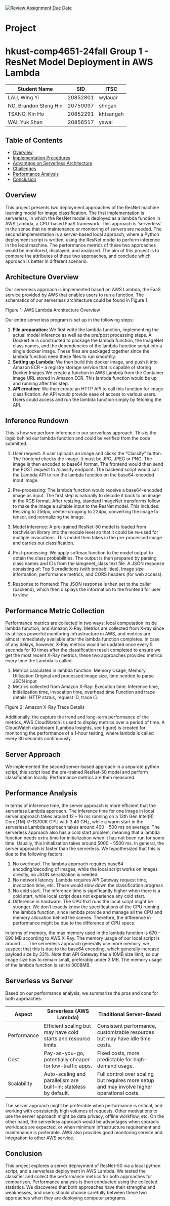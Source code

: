 [![Review Assignment Due Date](https://classroom.github.com/assets/deadline-readme-button-22041afd0340ce965d47ae6ef1cefeee28c7c493a6346c4f15d667ab976d596c.svg)](https://classroom.github.com/a/jzfQvm5J)
# Project
# hkust-comp4651-24fall Group 1 - ResNet Model Deployment in AWS Lambda

| Student Name       | SID     | ITSC |
|----------------|----------------|----------------|
| LAU, WIng Yi| 20852801  | wylauar |
| NG, Brandon Shing Hin | 20759097  | shngan |
| TSANG, Kin Ho | 20852291  | khtsangah |
| WAI, Yuk Shan | 20856517  | yswai |

## Table of Contents
- [Overview](#overview)
- [Implementation Procedures](#Implementation)
- [Advantage on Serverless Architecture](#Advantage)
- [Challenges](#Challenges)
- [Performance Analysis](#Performance)
- [Conclusion](#conclusion)

## Overview
This project presents two deployment approaches of the ResNet machine learning model for image classification. The first implementation is serverless, in which the ResNet model is deployed as a lambda function in AWS Lambda, a CPU-based FaaS framework. This approach is ‘serverless’ in the sense that no maintenance or monitoring of servers are needed. The second implementation is a server-based local approach, where a Python deployment script is written, using the ResNet model to perform inference in the local machine. The performance metrics of these two approaches would be monitored, displayed, and analyzed. The aim of this project is to compare the attributes of these two approaches, and conclude which approach is better in different scenario.

## Architecture Overview
Our serverless approach is implemented based on AWS Lambda, the FaaS service provided by AWS that enables users to run a function. The schematics of our serverless architecture could be found in Figure 1.

Figure 1: AWS Lambda Architecture Overview

Our entire serverless program is set up in the following steps:
1. **File preparation:** We first write the lambda function, implementing the actual model inference as well as the pre/post processing steps. A Dockerfile is constructed to package the lambda function, the ImageNet class names, and the dependencies of the lambda function script into a single docker image. These files are packaged together since the lambda function need these files to run smoothly.
2. **Setting up Lambda:** We then build this docker image, and push it into Amazon ECR – a registry storage service that is capable of storing Docker Images.We create a function in AWS Lambda from the Container image URL stored in Amazon ECR. This lambda function would be up and running after this step.
3. **API creation:** We then create an HTTP API to call this function for image classification. An API would provide ease of access to various users. Users could access and run the lambda function simply by fetching the API.

## Inference Rundown
This is how we perform inference in our serverless approach. This is the logic behind our lambda function and could be verified from the code submitted.
1. User request: A user uploads an image and clicks the “Classify” button. The frontend checks the image. It must be JPG, JPEG or PNG. The image is then encoded to base64 format. The frontend would then send the POST request to /classify endpoint. The backend script would call the Lambda API to run the lambda function on the base64-encoded input image.

2. Pre-processing: The lambda function would receive a base64-encoded image as input. The first step is naturally to decode it back to an image in the RGB format. After resizing, standard ImageNet transforms follow to make the image a suitable input to the ResNet model. This includes: Resizing to 256px, center-cropping to 224px, converting the image to tensor, and normalizing the image.
 
3. Model inference: A pre-trained ResNet-50 model is loaded from torchvision library into the module level so that it could be re-used for multiple invocations. This model then takes in the pre-processed image and carries out classification.
 
4. Post-processing: We apply softmax function to the model output to obtain the class probabilities. The output is then prepared by parsing class names and IDs from the iamgenet_class text file. A JSON response consisting of: Top 5 predictions (with probabilities), Image size information, performance metrics, and CORS headers (for web access).
5. Response to frontend: The JSON response is then set to the caller (backend), which then displays the information to the frontend for user to view.

## Performance Metric Collection
Performance metrics are collected in two ways: local computation inside lambda function, and Amazon X-Ray. Metrics are collected from X-ray since its utilizes powerful monitoring infrastructure in AWS, and metrics are almost immediately available after the lambda function completes. In case of any delays, however, X-Ray metrics would be updated once every 5 seconds for 10 times after the classification result completed to ensure we get the most recent X-Ray metrics, these two approaches provided metrics every time the Lambda is called.

1. Metrics calculated in lambda function:
Memory Usage, Memory Utilization
Original and processed image size, time needed to parse JSON input
2. Metrics collected from Amazon X-Ray:
Execution time: Inference time, Initialization time, invocation time, overhead time
Function and trace details: HTTP status, request ID, trace ID

Figure 2: Amazon X-Ray Trace Details
 
Additionally, the capture the trend and long-term performance of the metrics, AWS CloudWatch is used to display metrics over a period of time. A CloudWatch dashboard (Lambda Insights, see figure) is created for monitoring the performance of a 1-hour testing, where lambda is called every 30 seconds continuously.


## Server Approach
We implemented the second server-based approach in a separate python script, this script load the pre-trained ResNet-50 model and perform classification locally. Performance metrics are then measured.

## Performance Analysis
In terms of inference time, the server approach is more efficient that the serverless Lambda approach. The inference time for one image in local server approach takes around 12 – 16 ms running on a 13th Gen Intel(R) Core(TM) i7-13700K CPU with 3.40 GHz, while a warm start in the serverless Lambda approach takes around 400 – 500 ms on average. The serverless approach also has a cold start problem, meaning that a lambda function needs extra time for initialization when it has not been run for some time. Usually, this initialization takes around 5000 – 5500 ms. In general, the server approach is faster than the serverless. We hypothesized that this is due to the following factors:
1. No overhead. The lambda approach requires base64 encoding/decoding of images, while the local script works on images directly, no JSON serialization is needed.
2. No network latency. Lambda requires API Gateway request time, invocation time, etc. These would slow down the classification progress
3. No cold start. The inference time is significantly higher when there is a cold start, while local script does not experience any cold start.
4. Difference in hardware. The CPU that runs the local script might be stronger. We don’t exactly know the specifications of the CPU running the lambda function, since lambda provide and manage all the CPU and memory allocation behind the scenes. Therefore, the difference in performance might be due to the difference of CPU specs.

In terms of memory, the max memory used in the lambda function is 670 – 690 MB according to AWS X-Ray. The memory usage of our local script is around … . The serverless approach generally use more memory, we suspect that this is due to the base64 encoding, which generally increase payload size by 33%. Note that API Gateway has a 10MB size limit, so our image size has to remain small, preferably under 3 MB. The memory usage of the lambda function is set to 3008MB.

## Serverless vs Server
Based on our performance analysis, we summarize the pros and cons for both approaches:

| Aspect       | Serverless (AWS Lambda)     | Traditional Server-Based |
|----------------|----------------|----------------|
| Performance| Efficient scaling but may have cold starts and resource limits.  | Consistent performance, customizable resources but may have idle time costs. |
| Cost | Pay-as-you-go, potentially cheaper for low-traffic apps.  | Fixed costs, more predictable for high-demand usage. |
| Scalability | Auto-scaling and parallelism are built-in; stateless by default.  | Full control over scaling but requires more setup and may involve higher operational costs. |
 
The server approach might be preferable when performance is critical, and working with consistently high volumes of requests. Other motivations to use the server approach might be data privacy, offline workflow, etc.
On the other hand, the serverless approach would be advantages when sporadic workloads are expected, or when minimum infrastructure requirement and maintenance is preferable. AWS also provides good monitoring service and integration to other AWS service.

## Conclusion
This project explores a server deployment of ResNet-50 via a local python script, and a serverless deployment in AWS Lambda. We tested the classifier and collect the performance metrics for both approaches for comparison. Performance analysis is then conducted using the collected statistics. We discovered that both approaches have their strengths and weaknesses, and users should choose carefully between these two approaches when they are deploying computer programs.
